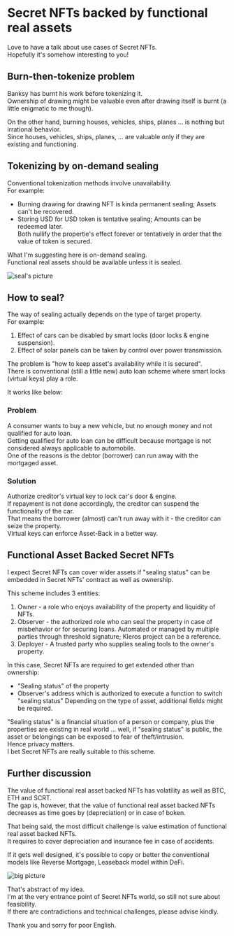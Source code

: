# Secret NFTs backed by functional real assets
Love to have a talk about use cases of Secret NFTs.  
Hopefully it's somehow interesting to you!

## Burn-then-tokenize problem
Banksy has burnt his work before tokenizing it.  
Ownership of drawing might be valuable even after drawing itself is burnt (a little enigmatic to me though).

On the other hand, burning houses, vehicles, ships, planes ... is nothing but irrational behavior.  
Since houses, vehicles, ships, planes, ... are valuable only if they are existing and functioning.  

## Tokenizing by on-demand sealing
Conventional tokenization methods involve unavailability.  
For example:
* Burning drawing for drawing NFT is kinda permanent sealing; Assets can't be recovered.
* Storing USD for USD token is tentative sealing; Amounts can be redeemed later.  
Both nullify the propertie's effect forever or tentatively in order that the value of token is secured.

What I'm suggesting here is on-demand sealing.  
Functional real assets should be available unless it is sealed.

![seal's picture](https://www.ecomare.nl/wp-content/uploads/2017/04/ill-gewone-zeehond-2010-10sw.jpg "seal")

## How to seal?
The way of sealing actually depends on the type of target property.  
For example:
1. Effect of cars can be disabled by smart locks (door locks & engine suspension).
1. Effect of solar panels can be taken by control over power transmission.

The problem is "how to keep asset's availability while it is secured".  
There is conventional (still a little new) auto loan scheme where smart locks (virtual keys) play a role.

It works like below:
### Problem
A consumer wants to buy a new vehicle, but no enough money and not qualified for auto loan.  
Getting qualified for auto loan can be difficult because mortgage is not considered always applicable to automobile.  
One of the reasons is the debtor (borrower) can run away with the mortgaged asset.  
### Solution
Authorize creditor's virtual key to lock car's door & engine.  
If repayment is not done accordingly, the creditor can suspend the functionality of the car.  
That means the borrower (almost) can't run away with it - the creditor can seize the property.  
Virtual keys can enforce Asset-Back in a better way.

## Functional Asset Backed Secret NFTs
I expect Secret NFTs can cover wider assets if "sealing status" can be embedded in Secret NFTs' contract as well as ownership.

This scheme includes 3 entities:
1. Owner - a role who enjoys availability of the property and liquidity of NFTs.
1. Observer - the authorized role who can seal the property in case of misbehavior or for securing loans. Automated or managed by multiple parties through threshold signature; Kleros project can be a reference.
1. Deployer - A trusted party who supplies sealing tools to the owner's property.

In this case, Secret NFTs are required to get extended other than ownership:
* "Sealing status" of the property
* Observer's address which is authorized to execute a function to switch "sealing status"
Depending on the type of asset, additional fields might be required.

"Sealing status" is a financial situation of a person or company, plus the properties are existing in real world ... well, if "sealing status" is public, the asset or belongings can be exposed to fear of theft/intrusion.  
Hence privacy matters.  
I bet Secret NFTs are really suitable to this scheme.

## Further discussion
The value of functional real asset backed NFTs has volatility as well as BTC, ETH and SCRT.  
The gap is, however, that the value of functional real asset backed NFTs decreases as time goes by (depreciation) or in case of boken.

That being said, the most difficult challenge is value estimation of functional real asset backed NFTs.  
It requires to cover depreciation and insurance fee in case of accidents.

If it gets well designed, it's possible to copy or better the conventional models like Reverse Mortgage, Leaseback model within DeFi.

![big picture](https://github.com/jangsa/share/blob/master/SecretNFTs/functional_asset_backed_snfts.png "big picture")

That's abstract of my idea.  
I'm at the very entrance point of Secret NFTs world, so still not sure about feasibility.  
If there are contradictions and technical challenges, please advise kindly.

Thank you and sorry for poor English.
